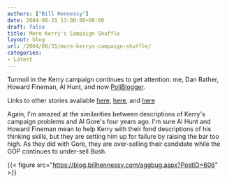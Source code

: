 ```yaml
---
authors: ["Bill Hennessy"]
date: 2004-08-31 13:00:00+00:00
draft: false
title: More Kerry's Campaign Shuffle
layout: blog
url: /2004/08/31/more-kerrys-campaign-shuffle/
categories:
- Latest
---
```


Turmoil in the Kerry campaign continues to get attention: me, Dan Rather, Howard Fineman, Al Hunt, and now [PoliBlogger](https://www.poliblogger.com/index.php?p=4509).




Links to other stories available [here](/Default.aspx?tabid=25&mid=602&ctl=ViewEntry&EntryID=162), [here](/Default.aspx?tabid=25&mid=602&ctl=ViewEntry&EntryID=161), and [here ](/Default.aspx?tabid=25&mid=602&ctl=ViewEntry&EntryID=159)




Again, I'm amazed at the similarities between descriptions of Kerry's campaign problems and Al Gore's four years ago. I'm sure Al Hunt and Howard Fineman mean to help Kerry with their fond descriptions of his thinking skills, but they are setting him up for failure by raising the bar too high. As they did with Gore, they are over-selling their candidate while the GOP continues to under-sell Bush.




{{< figure src="https://blog.billhennessy.com/aggbug.aspx?PostID=606" >}}

